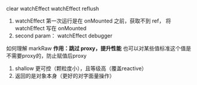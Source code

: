 clear watchEffect
watchEffect reflush
1. watchEffect 第一次运行是在 onMounted 之前，获取不到 ref， 将 watchEffect 写在 onMounted
2. second param： 
watchEffect debugger


如何理解 markRaw 
**作用：跳过 proxy，提升性能**
也可以对某些值标准这个值是不需要proxy的，防止赋值后proxy
1. shallow 更可控（颗粒度小），且等级高（覆盖reactive）
2. 返回的是对象本身（更好的对字面量操作）